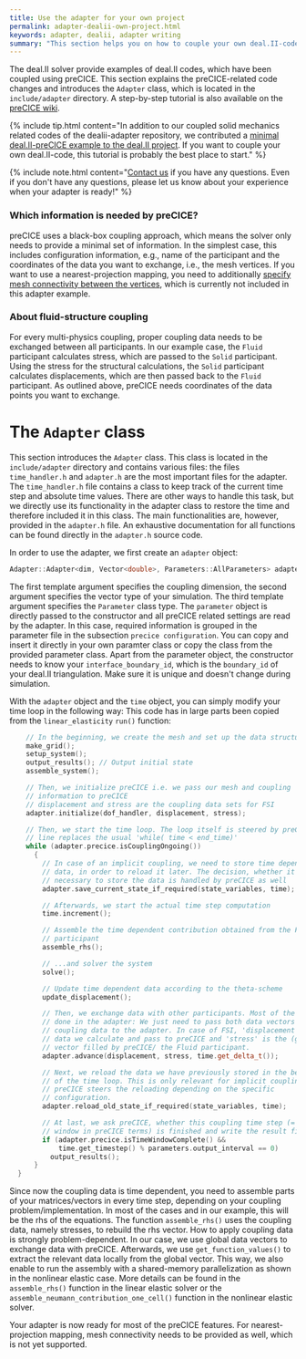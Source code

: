 ```yaml
---
title: Use the adapter for your own project
permalink: adapter-dealii-own-project.html
keywords: adapter, dealii, adapter writing
summary: "This section helps you on how to couple your own deal.II-code by explaining coupling functionality of your coupled deal.II solid codes."
---
```


The deal.II solver provide examples of deal.II codes, which have been coupled using preCICE. This section explains the preCICE-related code changes and introduces the `Adapter` class, which is located in the `include/adapter` directory. A step-by-step tutorial is also available on the [preCICE wiki](couple-your-code-overview.html).

{% include tip.html content="In addition to our coupled solid mechanics related codes of the dealii-adapter repository, we contributed a [minimal deal.II-preCICE example to the deal.II project](https://dealii.org/developer/doxygen/deal.II/code_gallery_coupled_laplace_problem.html). If you want to couple your own deal.II-code, this tutorial is probably the best place to start." %}

{% include note.html content="[Contact us](community-channels.html) if you have any questions. Even if you don't have any questions, please let us know about your experience when your adapter is ready!" %}

### Which information is needed by preCICE?
preCICE uses a black-box coupling approach, which means the solver only needs to provide a minimal set of information. In the simplest case, this includes configuration information, e.g., name of the participant and the coordinates of the data you want to exchange, i.e., the mesh vertices. If you want to use a nearest-projection mapping, you need to additionally [specify mesh connectivity between the vertices](couple-your-code-defining-mesh-connectivity.html), which is currently not included in this adapter example.

### About fluid-structure coupling
For every multi-physics coupling, proper coupling data needs to be exchanged between all participants. In our example case, the `Fluid` participant calculates stress, which are passed to the `Solid` participant. Using the stress for the structural calculations, the `Solid` participant calculates displacements, which are then passed back to the `Fluid` participant. As outlined above, preCICE needs coordinates of the data points you want to exchange.

# The `Adapter` class
This section introduces the `Adapter` class. This class is located in the `include/adapter` directory and contains various files: the files `time_handler.h` and `adapter.h` are the most important files for the adapter. The `time_handler.h` file contains a class to keep track of the current time step and absolute time values. There are other ways to handle this task, but we directly use its functionality in the adapter class to restore the time and therefore included it in this class. The main functionalities are, however, provided in the `adapter.h` file.
An exhaustive documentation for all functions can be found directly in the `adapter.h` source code.

In order to use the adapter, we first create an `adapter` object:
```cpp
Adapter::Adapter<dim, Vector<double>, Parameters::AllParameters> adapter(parameters, interface_boundary_id);
```
The first template argument specifies the coupling dimension, the second argument specifies the vector type of your simulation. The third template argument specifies the `Parameter` class type. The `parameter` object is directly passed to the constructor and all preCICE related settings are read by the adapter. In this case, required information is grouped in the parameter file in the subsection `precice configuration`. You can copy and insert it directly in your own paramter class or copy the class from the provided parameter class. Apart from the parameter object, the constructor needs to know your `interface_boundary_id`, which is the `boundary_id` of your deal.II triangulation. Make sure it is unique and doesn't change during simulation.

With the `adapter` object and the `time` object, you can simply modify your time loop in the following way:
This code has in large parts been copied from the `linear_elasticity` `run()` function:
```c++
    // In the beginning, we create the mesh and set up the data structures
    make_grid();
    setup_system();
    output_results(); // Output initial state
    assemble_system();

    // Then, we initialize preCICE i.e. we pass our mesh and coupling
    // information to preCICE
    // displacement and stress are the coupling data sets for FSI
    adapter.initialize(dof_handler, displacement, stress);

    // Then, we start the time loop. The loop itself is steered by preCICE. This
    // line replaces the usual 'while( time < end_time)'
    while (adapter.precice.isCouplingOngoing())
      {
        // In case of an implicit coupling, we need to store time dependent
        // data, in order to reload it later. The decision, whether it is
        // necessary to store the data is handled by preCICE as well
        adapter.save_current_state_if_required(state_variables, time);

        // Afterwards, we start the actual time step computation
        time.increment();

        // Assemble the time dependent contribution obtained from the Fluid
        // participant
        assemble_rhs();

        // ...and solver the system
        solve();

        // Update time dependent data according to the theta-scheme
        update_displacement();

        // Then, we exchange data with other participants. Most of the work is
        // done in the adapter: We just need to pass both data vectors with
        // coupling data to the adapter. In case of FSI, 'displacement' is the
        // data we calculate and pass to preCICE and 'stress' is the (global)
        // vector filled by preCICE/ the Fluid participant.
        adapter.advance(displacement, stress, time.get_delta_t());

        // Next, we reload the data we have previously stored in the beginning
        // of the time loop. This is only relevant for implicit couplings and
        // preCICE steers the reloading depending on the specific
        // configuration.
        adapter.reload_old_state_if_required(state_variables, time);

        // At last, we ask preCICE, whether this coupling time step (= time
        // window in preCICE terms) is finished and write the result files
        if (adapter.precice.isTimeWindowComplete() &&
            time.get_timestep() % parameters.output_interval == 0)
          output_results();
      }
  }
```

Since now the coupling data is time dependent, you need to assemble parts of your matrices/vectors in every time step, depending on your coupling problem/implementation. In most of the cases and in our example, this will be the rhs of the equations. The function `assemble_rhs()` uses the coupling data, namely stresses, to rebuild the rhs vector. How to apply coupling data is strongly problem-dependent. In our case, we use global data vectors to exchange data with preCICE. Afterwards, we use `get_function_values()` to extract the relevant data locally from the global vector. This way, we also enable to run the assembly with a shared-memory parallelization as shown in the nonlinear elastic case. More details can be found in the `assemble_rhs()` function in the linear elastic solver or the `assemble_neumann_contribution_one_cell()` function in the nonlinear elastic solver.


Your adapter is now ready for most of the preCICE features. For nearest-projection mapping, mesh connectivity needs to be provided as well, which is not yet supported.
